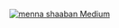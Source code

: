 [![menna shaaban Medium](https://mediumblog-cards.vercel.app/getMediumBlogs?username=mennashaaban00&limit=5,6,7,8)](https://medium.com/@mennashaaban00)
